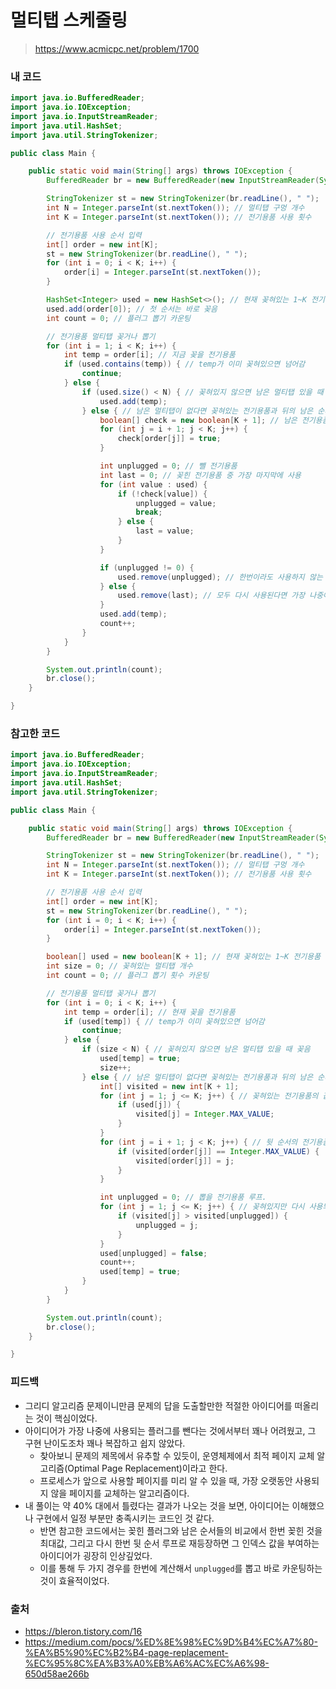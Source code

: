 # 멀티탭 스케줄링

> https://www.acmicpc.net/problem/1700

### 내 코드

```java
import java.io.BufferedReader;
import java.io.IOException;
import java.io.InputStreamReader;
import java.util.HashSet;
import java.util.StringTokenizer;

public class Main {

    public static void main(String[] args) throws IOException {
        BufferedReader br = new BufferedReader(new InputStreamReader(System.in));

        StringTokenizer st = new StringTokenizer(br.readLine(), " ");
        int N = Integer.parseInt(st.nextToken()); // 멀티탭 구멍 개수
        int K = Integer.parseInt(st.nextToken()); // 전기용품 사용 횟수

        // 전기용품 사용 순서 입력
        int[] order = new int[K];
        st = new StringTokenizer(br.readLine(), " ");
        for (int i = 0; i < K; i++) {
            order[i] = Integer.parseInt(st.nextToken());
        }

        HashSet<Integer> used = new HashSet<>(); // 현재 꽂혀있는 1~K 전기용품
        used.add(order[0]); // 첫 순서는 바로 꽂음
        int count = 0; // 플러그 뽑기 카운팅

        // 전기용품 멀티탭 꽂거나 뽑기
        for (int i = 1; i < K; i++) {
            int temp = order[i]; // 지금 꽂을 전기용품
            if (used.contains(temp)) { // temp가 이미 꽂혀있으면 넘어감
                continue;
            } else {
                if (used.size() < N) { // 꽂혀있지 않으면 남은 멀티탭 있을 때 꽂음
                    used.add(temp);
                } else { // 남은 멀티탭이 없다면 꽂혀있는 전기용품과 뒤의 남은 순서의 전기용품을 비교
                    boolean[] check = new boolean[K + 1]; // 남은 전기용품 체크리스트
                    for (int j = i + 1; j < K; j++) {
                        check[order[j]] = true;
                    }

                    int unplugged = 0; // 뺄 전기용품
                    int last = 0; // 꽂힌 전기용품 중 가장 마지막에 사용
                    for (int value : used) {
                        if (!check[value]) {
                            unplugged = value;
                            break;
                        } else {
                            last = value;
                        }
                    }

                    if (unplugged != 0) {
                        used.remove(unplugged); // 한번이라도 사용하지 않는 전기용품 있다면 unplugged
                    } else {
                        used.remove(last); // 모두 다시 사용된다면 가장 나중에 사용되는 전기용품 빼기
                    }
                    used.add(temp);
                    count++;
                }
            }
        }

        System.out.println(count);
        br.close();
    }

}
```

### 참고한 코드

```java
import java.io.BufferedReader;
import java.io.IOException;
import java.io.InputStreamReader;
import java.util.HashSet;
import java.util.StringTokenizer;

public class Main {

    public static void main(String[] args) throws IOException {
        BufferedReader br = new BufferedReader(new InputStreamReader(System.in));

        StringTokenizer st = new StringTokenizer(br.readLine(), " ");
        int N = Integer.parseInt(st.nextToken()); // 멀티탭 구멍 개수
        int K = Integer.parseInt(st.nextToken()); // 전기용품 사용 횟수

        // 전기용품 사용 순서 입력
        int[] order = new int[K];
        st = new StringTokenizer(br.readLine(), " ");
        for (int i = 0; i < K; i++) {
            order[i] = Integer.parseInt(st.nextToken());
        }

        boolean[] used = new boolean[K + 1]; // 현재 꽂혀있는 1~K 전기용품
        int size = 0; // 꽂혀있는 멀티탭 개수
        int count = 0; // 플러그 뽑기 횟수 카운팅

        // 전기용품 멀티탭 꽂거나 뽑기
        for (int i = 0; i < K; i++) {
            int temp = order[i]; // 현재 꽂을 전기용품
            if (used[temp]) { // temp가 이미 꽂혀있으면 넘어감
                continue;
            } else {
                if (size < N) { // 꽂혀있지 않으면 남은 멀티탭 있을 때 꽂음
                    used[temp] = true;
                    size++;
                } else { // 남은 멀티탭이 없다면 꽂혀있는 전기용품과 뒤의 남은 순서의 전기용품을 비교
                    int[] visited = new int[K + 1];
                    for (int j = 1; j <= K; j++) { // 꽂혀있는 전기용품의 값을 최댓값으로 설정
                        if (used[j]) {
                            visited[j] = Integer.MAX_VALUE;
                        }
                    }
                    for (int j = i + 1; j < K; j++) { // 뒷 순서의 전기용품이 꽂혀있다면, 그 전기용품 값을 순서로 설정
                        if (visited[order[j]] == Integer.MAX_VALUE) {
                            visited[order[j]] = j;
                        }
                    }

                    int unplugged = 0; // 뽑을 전기용품 루프.
                    for (int j = 1; j <= K; j++) { // 꽂혀있지만 다시 사용되지 않거나, 모두 사용되어도 뒤에 사용되는 전기용품의 순으로 뽑게 된다.
                        if (visited[j] > visited[unplugged]) {
                            unplugged = j;
                        }
                    }
                    used[unplugged] = false;
                    count++;
                    used[temp] = true;
                }
            }
        }

        System.out.println(count);
        br.close();
    }

}
```

### 피드백

- 그리디 알고리즘 문제이니만큼 문제의 답을 도출할만한 적절한 아이디어를 떠올리는 것이 핵심이었다.
- 아이디어가 가장 나중에 사용되는 플러그를 뺀다는 것에서부터 꽤나 어려웠고, 그 구현 난이도조차 꽤나 복잡하고 쉽지 않았다.
    - 찾아보니 문제의 제목에서 유추할 수 있듯이, 운영체제에서 최적 페이지 교체 알고리즘(Optimal Page Replacement)이라고 한다.
    - 프로세스가 앞으로 사용할 페이지를 미리 알 수 있을 때, 가장 오랫동안 사용되지 않을 페이지를 교체하는 알고리즘이다.
- 내 풀이는 약 40% 대에서 틀렸다는 결과가 나오는 것을 보면, 아이디어는 이해했으나 구현에서 일정 부분만 충족시키는 코드인 것 같다.
    - 반면 참고한 코드에서는 꽂힌 플러그와 남은 순서들의 비교에서 한번 꽂힌 것을 최대값, 그리고 다시 한번 뒷 순서 루프로 재등장하면 그 인덱스 값을 부여하는 아이디어가 굉장히 인상깊었다.
    - 이를 통해 두 가지 경우를 한번에 계산해서 `unplugged`를 뽑고 바로 카운팅하는 것이 효율적이었다.

### 출처

- https://bleron.tistory.com/16
- https://medium.com/pocs/%ED%8E%98%EC%9D%B4%EC%A7%80-%EA%B5%90%EC%B2%B4-page-replacement-%EC%95%8C%EA%B3%A0%EB%A6%AC%EC%A6%98-650d58ae266b